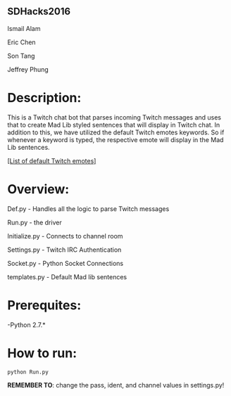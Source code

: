 ## SDHacks2016

Ismail Alam

Eric Chen

Son Tang

Jeffrey Phung

# Description: 
This is a Twitch chat bot that parses incoming Twitch messages and uses that to create Mad Lib styled sentences that will display in Twitch chat. In addition to this, we have utilized the default Twitch emotes keywords. So if whenever a keyword is typed, the respective emote will display in the Mad Lib sentences.

<a href="https://twitchemotes.com/" target="_blank">[List of default Twitch emotes]</a>

# Overview:

Def.py - Handles all the logic to parse Twitch messages

Run.py - the driver

Initialize.py - Connects to channel room

Settings.py - Twitch IRC Authentication

Socket.py - Python Socket Connections

templates.py - Default Mad lib sentences

# Prerequites:
-Python 2.7.*

# How to run:
`python Run.py`

**REMEMBER TO**: change the pass, ident, and channel values in
settings.py!

